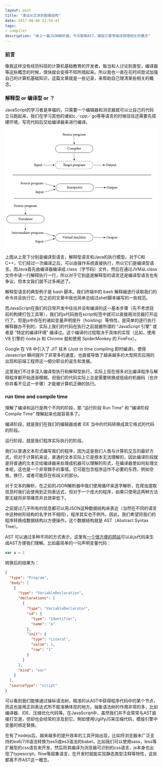 ```yaml
---
layout: post
title: "漫谈从文本到数据结构"
date: 2017-08-06 22:59:41
tags:
- compiler
description: "继上一篇JSON解析器，今天聊聊AST，模版引擎等编译原理相关的概念"
---
```


### 前言

像我这样没有经历科班的计算机基础教育的开发者，每当和人讨论到类型，编译器等这些概念的时候，很快就会变得不知所措起来。所以我也一直在花时间尝试加强自己的计算机基础知识，这篇文章就是一些记录，来帮助自己理清某些相关的概念。

### 解释型 or 编译型 or ？

JavaScript的学习者是幸福的，只需要一个编辑器和浏览器就可以让自己的代码立马跑起来，我们在学习其他的诸如c／cpp／go等等语言的时候往往还需要先搭建环境，写完代码后交给编译器来进行编译。

![](/assets/images/2017-08-06/1.jpg)

上图从上至下分别是编译型语言，解释型语言和Java的执行模型。对于C和C++，它们经过一次编译之后，可以由操作系统直接执行，所以它们是编译型语言。而Java首先由编译器编译成.class（字节码）文件，然后在通过JVM从.class文件中读一行解释执行一行，所以对于它到底是解释型的语言还是编译型语言也有争议，但本文我们就不过多阐述了。

解释型语言的典型例子是 bash 脚本。我们终端中的 bash 解释器逐行读取我们的命令并且执行它，在之前的文章中我也简单总结过shell脚本编写的一些规范。

而JavaScript在我们的日常开发中往往并没有编译的这一基本步骤（先不考虑目前的构建打包工具等），我们的js代码放在script标签中就可以直接用浏览器打开运行了。但是js中存在的诸如变量声明提升（hoisting）等特性，是简单的逐行执行解释器办不到的，实际上我们的代码在执行之前就被所谓的 “JavaScript 引擎” 或者是 “特定的编译环境” 编译过。这个编译的过程取决于具体的实现（比如，使用 V8 引擎的 node.js 和 Chrome 就和使用 SpiderMonkey 的 FireFox）。

Google 在 V8 中引入了 JIT 技术 (Just in time compiling 即时编译)，使得Javascript 瞬间提升了非常多的速度，也直接导致了越来越多的大型网页应用的出现和前端工程师这一细分职业的诞生和发展。

这里我们不过多深入编译型执行和解释型执行，实际上现在很多对比编译程序与解释程序都开始逐渐模糊。但我们的代码实际上总是需要转换成低级的机器码（也许你并看不见这一步骤）才能被计算机正确的执行。

### run time and compile time

理解了编译和运行是两个不同的阶段，那 “运行阶段 Run Time” 和 “编译阶段 Compile Time” 理解起来也就容易多了。

编译阶段，就是我们在我们的编辑器或者 IDE 当中的代码转换成其它格式的代码的阶段。

运行阶段，就是我们程序实际执行的阶段。

我们以普通文本形式编写我们的程序，因为这是我们人类与计算机交互的最好方式，但对于计算机来说，普通的文本实际上它是根本无法理解的，因此编译阶段就是将普通的文本交给编译器来处理成机器可以理解的形式，在编译器里如何处理文本呢，这也是一个非常棘手的事情。它可能包含程序运作不必要的东西，例如空格，换行，或者可能存在有歧义的部分。

对于文本的解析，在之前的JSON解析器中我们使用循环来逐字解析，在爬虫提取信息时我们会使用到正则表达式，但对于一个庞大的程序，如果只使用这两种方法那无疑将非常痛苦并且效率低下。

之前提过几乎所有的信息都可以用JSON这种数据结构来表达（当然在不同的语言中这种树形结构的名字并不相同），程序其实也不例外。因此，我们希望将我们的程序转换成数据结构以方便操作。这个数据结构就是 AST（Abstract Syntax Tree）。

AST 可以通过多种不同的方式表示，这里有[一个很方便的网站](http://esprima.org/demo/parse.html#)可以从js代码来生成AST方便我们理解。比如最简单的一句声明变量代码：

```js
var a = 1
```

转换后的结果为：

```json
{
  "type": "Program",
  "body": [
    {
      "type": "VariableDeclaration",
      "declarations": [
        {
          "type": "VariableDeclarator",
          "id": {
            "type": "Identifier",
            "name": "a"
          },
          "init": {
            "type": "Literal",
            "value": 1,
            "raw": "1"
          }
        }
      ],
      "kind": "var"
    }
  ],
  "sourceType": "script"
}
```

可以看到我们能够通过操纵语法树，精准的从AST中获得程序代码中的某个节点，而这也是用正则表达式所不能准确体现的地方。抽象语法树的作用非常的多，比如编译器、IDE、压缩优化代码等。在JavaScript中，虽然我们并不会常常与AST直接打交道，但却也会经常的涉及到它。例如使用UglifyJS来压缩代码，模版引擎中变量的绑定替换。

在有了nodejs后，越来越多的提升效率的工具开始出现，比如将浏览器未广泛支持的es6/7/8语法转换为es5或es3语法的babel，比如我们可以使用sass，less等扩展型的css语言来开发，然后将其编译为浏览器可识别的css语言，js本身也出现了typescript，flow等超集语言，在开发时就能实现静态类型注释等特性，这些都离不开AST这一概念。







